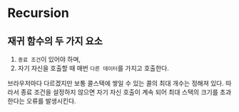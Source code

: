 # Recursion

## 재귀 함수의 두 가지 요소

1. `종료 조건`이 있어야 하며,
2. 자기 자신을 호출할 때 매번 `다른 데이터`를 가지고 호출한다.

브라우저마다 다르겠지만 보통 콜스택에 쌓일 수 있는 콜의 최대 개수는 정해져 있다.
따라서 종료 조건을 설정하지 않으면 자기 자신 호출이 계속 되어 최대 스택의 크기를 초과한다는 오류를 발생시킨다.
